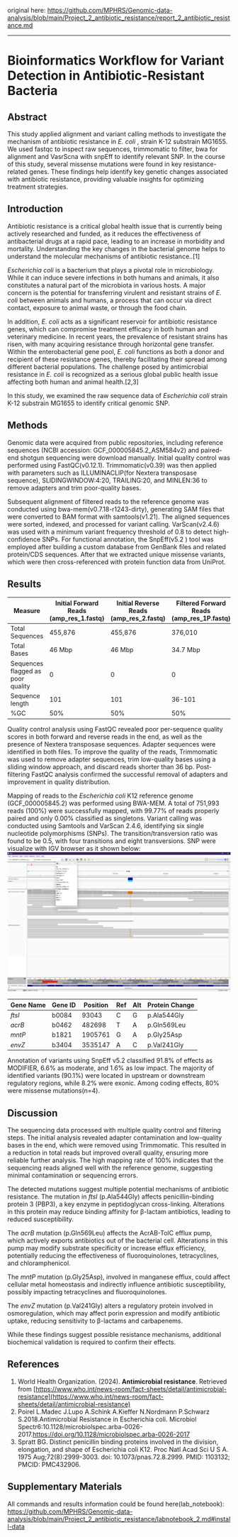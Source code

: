 
original here: https://github.com/MPHRS/Genomic-data-analysis/blob/main/Project_2_antibiotic_resistance/report_2_antibiotic_resistance.md

---

# Bioinformatics Workflow for Variant Detection in Antibiotic-Resistant Bacteria
## Abstract

This study applied alignment and variant calling methods to investigate the mechanism of antibiotic resistance in _E. coli_ , strain K-12 substrain MG1655.  We used fastqc to inspect raw sequences, trimmomatic to filter, bwa for alignment and VasrScna with snpEff to identify relevant SNP. In the course of this study, several missense mutations were found in key resistance-related genes. These findings help identify key genetic changes associated with antibiotic resistance, providing valuable insights for optimizing treatment strategies.

## **Introduction**

Antibiotic resistance is a critical global health issue that is currently being actively researched and funded, as it reduces the effectiveness of antibacterial drugs at a rapid pace, leading to an increase in morbidity and mortality. Understanding the key changes in the bacterial genome helps to understand the molecular mechanisms of antibiotic resistance..[1]

_Escherichia coli_ is a bacterium that plays a pivotal role in microbiology. While it can induce severe infections in both humans and animals, it also constitutes a natural part of the microbiota in various hosts. A major concern is the potential for transferring virulent and resistant strains of _E. coli_ between animals and humans, a process that can occur via direct contact, exposure to animal waste, or through the food chain.

In addition, _E. coli_ acts as a significant reservoir for antibiotic resistance genes, which can compromise treatment efficacy in both human and veterinary medicine. In recent years, the prevalence of resistant strains has risen, with many acquiring resistance through horizontal gene transfer. Within the enterobacterial gene pool, _E. coli_ functions as both a donor and recipient of these resistance genes, thereby facilitating their spread among different bacterial populations. The challenge posed by antimicrobial resistance in _E. coli_ is recognized as a serious global public health issue affecting both human and animal health.[2,3]

In this study, we examined the raw sequence data of _Escherichia coli_ strain K-12 substrain MG1655 to identify critical genomic SNP.

## **Methods**

Genomic data were acquired from public repositories, including reference sequences (NCBI accession: GCF_000005845.2_ASM584v2) and paired-end shotgun sequencing were download manually. Initial quality control was performed using FastQC(v0.12.1). Trimmomatic(v0.39) was then applied with parameters such as ILLUMINACLIP(for Nextera transposase sequence), SLIDINGWINDOW:4:20, TRAILING:20, and MINLEN:36 to remove adapters and trim poor-quality bases.

Subsequent alignment of filtered reads to the reference genome was conducted using bwa-mem(v0.7.18-r1243-dirty), generating SAM files that were converted to BAM format with samtools(v1.21). The aligned sequences were sorted, indexed, and processed for variant calling. VarScan(v2.4.6) was used with a minimum variant frequency threshold of 0.8 to detect high-confidence SNPs. For functional annotation, the SnpEff(v5.2 ) tool was employed after building a custom database from GenBank files and related protein/CDS sequences. After that we extracted unique missense variants, which were then cross-referenced with protein function data from UniProt.
## **Results**


| Measure                           | Initial Forward Reads (amp_res_1.fastq) | Initial Reverse Reads (amp_res_2.fastq) | Filtered Forward Reads (amp_res_1P.fastq) | Filtered Reverse Reads (amp_res_2P.fastq) |
| --------------------------------- | --------------------------------------- | --------------------------------------- | ----------------------------------------- | ----------------------------------------- |
| Total Sequences                   | 455,876                                 | 455,876                                 | 376,010                                   | 376,010                                   |
| Total Bases                       | 46 Mbp                                  | 46 Mbp                                  | 34.7 Mbp                                  | 34.9 Mbp                                  |
| Sequences flagged as poor quality | 0                                       | 0                                       | 0                                         | 0                                         |
| Sequence length                   | 101                                     | 101                                     | 36-101                                    | 36-101                                    |
| %GC                               | 50%                                     | 50%                                     | 50%                                       | 50%                                       |

Quality control analysis using FastQC revealed poor per-sequence quality scores in both forward and reverse reads in the end, as well as the presence of Nextera transposase sequences. Adapter sequences were identified in both files. To improve the quality of the reads, Trimmomatic was used to remove adapter sequences, trim low-quality bases using a sliding window approach, and discard reads shorter than 36 bp. Post-filtering FastQC analysis confirmed the successful removal of adapters and improvement in quality distribution.

Mapping of reads to the _Escherichia coli_ K12 reference genome (GCF_000005845.2) was performed using BWA-MEM. A total of 751,993 reads (100%) were successfully mapped, with 99.77% of reads properly paired and only 0.00% classified as singletons. Variant calling was conducted using Samtools and VarScan 2.4.6, identifying six single nucleotide polymorphisms (SNPs). The transition/transversion ratio was found to be 0.5, with four transitions and eight transversions. SNP were visualize with IGV browser as it shown below:
![image_IGV](./images/IGV_close.png)

| Gene Name | Gene ID | Position | Ref | Alt | Protein Change |
| --------- | ------- | -------- | --- | --- | -------------- |
| _ftsI_    | b0084   | 93043    | C   | G   | p.Ala544Gly    |
| _acrB_    | b0462   | 482698   | T   | A   | p.Gln569Leu    |
| _mntP_    | b1821   | 1905761  | G   | A   | p.Gly25Asp     |
| _envZ_    | b3404   | 3535147  | A   | C   | p.Val241Gly    |

Annotation of variants using SnpEff v5.2 classified 91.8% of effects as MODIFIER, 6.6% as moderate, and 1.6% as low impact. The majority of identified variants (90.1%) were located in upstream or downstream regulatory regions, while 8.2% were exonic. Among coding effects, 80% were missense mutations(n=4). 

## **Discussion**

The sequencing data processed with multiple quality control and filtering steps. The initial analysis revealed adapter contamination and low-quality bases in the end, which were removed using Trimmomatic. This resulted in a reduction in total reads but improved overall quality, ensuring more reliable further analysis. The high mapping rate of 100% indicates that the sequencing reads aligned well with the reference genome, suggesting minimal contamination or sequencing errors.

The detected mutations  suggest multiple potential mechanisms of antibiotic resistance. The mutation in _ftsI_ (p.Ala544Gly) affects penicillin-binding protein 3 (PBP3), a key enzyme in peptidoglycan cross-linking. Alterations in this protein may reduce binding affinity for β-lactam antibiotics, leading to reduced susceptibility.

The _acrB_ mutation (p.Gln569Leu) affects the AcrAB-TolC efflux pump, which actively exports antibiotics out of the bacterial cell. Alterations in this pump may modify substrate specificity or increase efflux efficiency, potentially reducing the effectiveness of fluoroquinolones, tetracyclines, and chloramphenicol.

The _mntP_ mutation (p.Gly25Asp), involved in manganese efflux, could affect cellular metal homeostasis and indirectly influence antibiotic susceptibility, possibly impacting tetracyclines and fluoroquinolones. 

The _envZ_ mutation (p.Val241Gly) alters a regulatory protein involved in osmoregulation, which may affect porin expression and modify antibiotic uptake, reducing sensitivity to β-lactams and carbapenems.

While these findings suggest possible resistance mechanisms, additional biochemical validation is required to confirm their effects. 
## **References**

1.  World Health Organization. (2024). **Antimicrobial resistance**. Retrieved from [https://www.who.int/news-room/fact-sheets/detail/antimicrobial-resistance](https://www.who.int/news-room/fact-sheets/detail/antimicrobial-resistance)
2. Poirel L.Madec J.Lupo A.Schink A.Kieffer N.Nordmann P.Schwarz S.2018.Antimicrobial Resistance in Escherichia coli. Microbiol Spectr6:10.1128/microbiolspec.arba-0026-2017.https://doi.org/10.1128/microbiolspec.arba-0026-2017
3. Spratt BG. Distinct penicillin binding proteins involved in the division, elongation, and shape of Escherichia coli K12. Proc Natl Acad Sci U S A. 1975 Aug;72(8):2999-3003. doi: 10.1073/pnas.72.8.2999. PMID: 1103132; PMCID: PMC432906.

## Supplementary Materials

All commands and results information could be found here(lab_notebook):
https://github.com/MPHRS/Genomic-data-analysis/blob/main/Project_2_antibiotic_resistance/labnotebook_2.md#install-data
